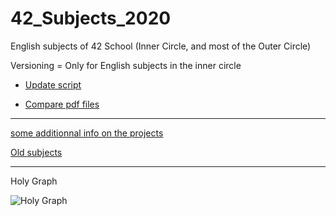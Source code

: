# 42_Subjects_2020

English subjects of 42 School (Inner Circle, and most of the Outer Circle)

Versioning = Only for English subjects in the inner circle


* [Update script](https://github.com/Kwevan/42_Subjects_2020_with_versioning/tree/master/Others/Update_script)

* [Compare pdf files](https://draftable.com/compare)

---

[some additionnal info on the projects](https://github.com/appinha/42cursus)

[Old subjects](https://github.com/Binary-Hackers/42_Subjects)

---

Holy Graph

![Holy Graph](https://github.com/Kwevan/42_Subjects_2020_with_versioning/blob/master/Others/holy_graph.png)

